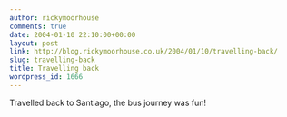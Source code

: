```yaml
---
author: rickymoorhouse
comments: true
date: 2004-01-10 22:10:00+00:00
layout: post
link: http://blog.rickymoorhouse.co.uk/2004/01/10/travelling-back/
slug: travelling-back
title: Travelling back
wordpress_id: 1666
---
```


Travelled back to Santiago, the bus journey was fun!
